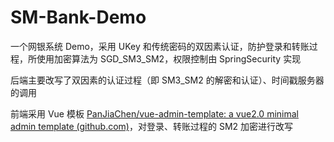 # SM-Bank-Demo

一个网银系统 Demo，采用 UKey 和传统密码的双因素认证，防护登录和转账过程，所使用加密算法为 SGD_SM3_SM2，权限控制由 SpringSecurity 实现

后端主要改写了双因素的认证过程（即 SM3_SM2 的解密和认证）、时间戳服务器的调用

前端采用 Vue 模板 [PanJiaChen/vue-admin-template: a vue2.0 minimal admin template (github.com)](https://github.com/PanJiaChen/vue-admin-template)，对登录、转账过程的 SM2 加密进行改写


